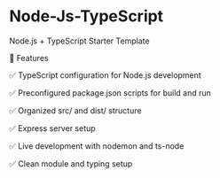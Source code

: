 # Node-Js-TypeScript
Node.js + TypeScript Starter Template


🚀 Features

✅ TypeScript configuration for Node.js development

✅ Preconfigured package.json scripts for build and run

✅ Organized src/ and dist/ structure

✅ Express server setup

✅ Live development with nodemon and ts-node

✅ Clean module and typing setup
